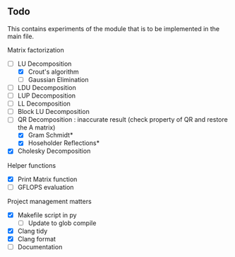 ## Todo

This contains experiments of the module that is to be implemented in the main file.

Matrix factorization

- [ ] LU Decomposition
  - [x] Crout's algorithm
  - [ ] Gaussian Elimination
- [ ] LDU Decomposition
- [ ] LUP Decomposition
- [ ] LL Decomposition
- [ ] Block LU Decomposition
- [ ] QR Decomposition : inaccurate result (check property of QR and restore the A matrix)
  - [x] Gram Schmidt\*
  - [x] Hoseholder Reflections\*
- [x] Cholesky Decomposition

Helper functions

- [x] Print Matrix function
- [ ] GFLOPS evaluation

Project management matters

- [x] Makefile script in py
  - [ ] Update to glob compile
- [x] Clang tidy
- [x] Clang format
- [ ] Documentation
